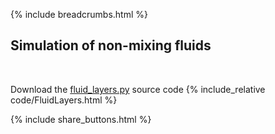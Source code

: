 {% include breadcrumbs.html %}

## Simulation of non-mixing fluids

<div class="header_line"><br/></div>

Download the [fluid_layers.py](code/fluid_layers.py) source code
{% include_relative code/FluidLayers.html %}

{% include share_buttons.html %}


